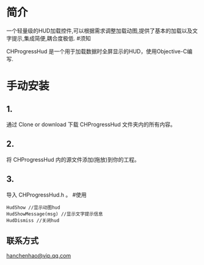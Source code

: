 # 简介
一个轻量级的HUD加载控件,可以根据需求调整加载动图,提供了基本的加载以及文字提示,集成简便,耦合度极低. #须知

CHProgressHud 是一个用于加载数据时全屏显示的HUD，使用Objective-C编写.

# 手动安装 
## 1.

通过 Clone or download 下载 CHProgressHud 文件夹内的所有内容。 
## 2.

将 CHProgressHud 内的源文件添加(拖放)到你的工程。
## 3.
导入 CHProgressHud.h 。 #使用

    HudShow //显示动图hud
    HudShowMessage(msg) //显示文字提示信息
    HudDismiss //关闭hud

## 联系方式
hanchenhao@vip.qq.com

